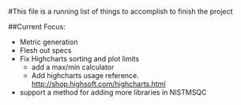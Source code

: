 #This file is a running list of things to accomplish to finish the project

##Current Focus:
  * Metric generation
  * Flesh out specs
  * Fix Highcharts sorting and plot limits
    * add a max/min calculator
    * Add highcharts usage reference. 
      http://shop.highsoft.com/highcharts.html
  * support a method for adding more libraries in NISTMSQC
